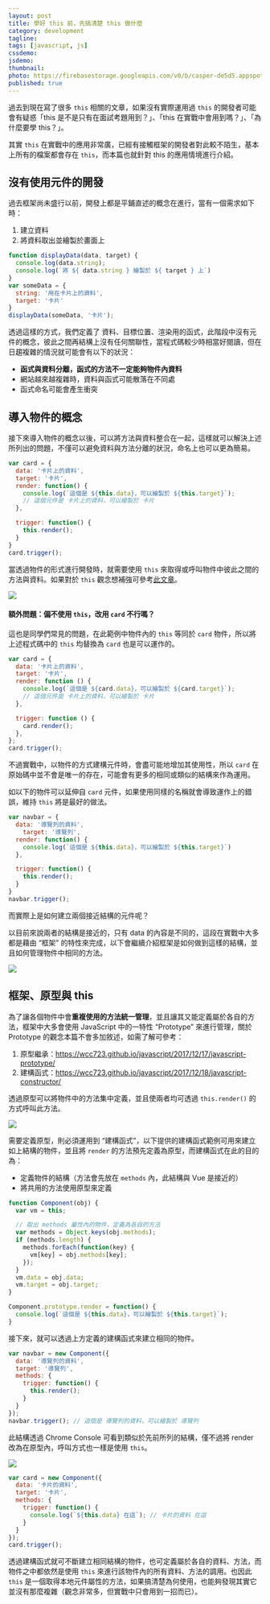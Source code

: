 ```yaml
---
layout: post
title: 學好 this 前，先搞清楚 this 做什麼
category: development
tagline:
tags: [javascript, js]
cssdemo:
jsdemo:
thumbnail:
photo: https://firebasestorage.googleapis.com/v0/b/casper-de5d5.appspot.com/o/images%2Fblog%2Firon2020_12.jpg?alt=media&token=895d35d7-354b-4a38-b1c5-c0c99248b367
published: true
---
```


過去到現在寫了很多 `this` 相關的文章，如果沒有實際運用過 `this` 的開發者可能會有疑惑「this 是不是只有在面試考題用到？」、「this 在實戰中會用到嗎？」、「為什麼要學 this？」。

其實 `this` 在實戰中的應用非常廣，已經有接觸框架的開發者對此較不陌生，基本上所有的檔案都會存在 `this`，而本篇也就針對 this 的應用情境進行介紹。

## 沒有使用元件的開發

過去框架尚未盛行以前，開發上都是平鋪直述的概念在進行，當有一個需求如下時：
1. 建立資料
2. 將資料取出並繪製於畫面上

```js
function displayData(data, target) {
  console.log(data.string);
  console.log(`將 ${ data.string } 繪製於 ${ target } 上`)
}
var someData = {
  string: '用在卡片上的資料',
  target: '卡片'
}
displayData(someData, '卡片');
```

透過這樣的方式，我們定義了 資料、目標位置、渲染用的函式，此階段中沒有元件的概念，彼此之間再結構上沒有任何關聯性，當程式碼較少時相當好閱讀，但在日趨複雜的情況就可能會有以下的狀況：
- **函式與資料分離，函式的方法不一定能夠物件內資料**
- 網站越來越複雜時，資料與函式可能散落在不同處
- 函式命名可能會產生衝突


## 導入物件的概念

接下來導入物件的概念以後，可以將方法與資料整合在一起，這樣就可以解決上述所列出的問題，不僅可以避免資料與方法分離的狀況，命名上也可以更為簡易。

```js
var card = {
  data: '卡片上的資料',
  target: '卡片',
  render: function() {
    console.log(`這個是 ${this.data}，可以繪製於 ${this.target}`);
    // 這個元件是 卡片上的資料，可以繪製於 卡片
  },

  trigger: function() {
    this.render();
  }
}
card.trigger();
```

當透過物件的形式進行開發時，就需要使用 `this` 來取得或呼叫物件中彼此之間的方法與資料。如果對於 `this` 觀念想補強可參考[此文章](https://wcc723.github.io/javascript/2019/03/18/JS-THIS/)。

![](https://firebasestorage.googleapis.com/v0/b/casper-de5d5.appspot.com/o/images%2Fblog%2FF8518C6B-85DE-4791-9320-4C883D7EAE71.png?alt=media&token=d2cbed40-01ca-4cd8-9f78-fc43eb7d0184)

#### 額外問題：偏不使用 `this`，改用 `card` 不行嗎？

這也是同學們常見的問題，在此範例中物件內的 `this` 等同於 `card` 物件，所以將上述程式碼中的 `this` 均替換為 `card` 也是可以運作的。

```js
var card = {
  data: '卡片上的資料',
  target: '卡片',
  render: function () {
    console.log(`這個是 ${card.data}，可以繪製於 ${card.target}`);
    // 這個元件是 卡片上的資料，可以繪製於 卡片
  },

  trigger: function () {
    card.render();
  },
};
card.trigger();
```

不過實戰中，以物件的方式建構元件時，會盡可能地增加其使用性，所以 `card` 在原始碼中並不會是唯一的存在，可能會有更多的相同或類似的結構來作為運用。

如以下的物件可以延伸自 `card` 元件，如果使用同樣的名稱就會導致運作上的錯誤，維持 `this` 將是最好的做法。 

```js
var navbar = {
  data: '導覽列的資料',
	target: '導覽列',
  render: function() {
    console.log(`這個是 ${this.data}，可以繪製於 ${this.target}`)
  },

  trigger: function() {
    this.render();
  }
}
navbar.trigger();
```

而實際上是如何建立兩個接近結構的元件呢？

以目前來說兩者的結構是接近的，只有 data 的內容是不同的，這段在實戰中大多都是藉由 “框架” 的特性來完成，以下會繼續介紹框架是如何做到這樣的結構，並且如何管理物件中相同的方法。

![](https://firebasestorage.googleapis.com/v0/b/casper-de5d5.appspot.com/o/images%2Fblog%2FBD7E171A-28D5-4FE8-9DF9-49D505720E5B.png?alt=media&token=e142dd22-884b-4695-89cc-ee1523f46da6)

## 框架、原型與 this

為了讓各個物件中會**重複使用的方法統一管理**，並且讓其又能定義屬於各自的方法，框架中大多會使用 JavaScript 中的一特性 “Prototype” 來進行管理，關於 Prototype 的觀念本篇不會多加敘述，如需了解可參考：

1. 原型繼承：https://wcc723.github.io/javascript/2017/12/17/javascript-prototype/
2. 建構函式：https://wcc723.github.io/javascript/2017/12/18/javascript-constructor/

透過原型可以將物件中的方法集中定義，並且使兩者均可透過 `this.render()` 的方式呼叫此方法。

![](https://firebasestorage.googleapis.com/v0/b/casper-de5d5.appspot.com/o/images%2Fblog%2FB5EDA819-AB6C-40A0-ACB1-647FD8F61137.png?alt=media&token=eca14715-2ab8-4ac8-935e-cf6af0019e70)

需要定義原型，則必須運用到 “建構函式”，以下提供的建構函式範例可用來建立如上結構的物件，並且將 `render` 的方法預先定義為原型，而建構函式在此的目的為：
- 定義物件的結構（方法會先放在 `methods` 內，此結構與 Vue 是接近的）
- 將共用的方法使用原型來定義

```js
function Component(obj) {
  var vm = this;

  // 取出 methods 屬性內的物件，定義為各自的方法
  var methods = Object.keys(obj.methods);
  if (methods.length) {
    methods.forEach(function(key) {
      vm[key] = obj.methods[key];
    });
  }
  vm.data = obj.data;
  vm.target = obj.target;
}

Component.prototype.render = function() {
  console.log(`這個是 ${this.data}，可以繪製於 ${this.target}`);
}
```


接下來，就可以透過上方定義的建構函式來建立相同的物件。
```js
var navbar = new Component({
  data: '導覽列的資料',
  target: '導覽列',
  methods: {
    trigger: function() {
      this.render();
    }
  }
});
navbar.trigger(); // 這個是 導覽列的資料，可以繪製於 導覽列
```

此結構透過 Chrome Console 可看到類似於先前所列的結構，僅不過將 render 改為在原型內，呼叫方式也一樣是使用 `this`。

![](https://firebasestorage.googleapis.com/v0/b/casper-de5d5.appspot.com/o/images%2Fblog%2F%E8%B2%BC%E4%B8%8A%E7%9A%84%E5%BD%B1%E5%83%8F_2020_9_19_%E4%B8%8B%E5%8D%882_24.png?alt=media&token=cad254e9-dfe1-4f40-8a31-ae0fdbe4e287)

```js
var card = new Component({
  data: '卡片的資料',
  target: '卡片',
  methods: {
    trigger: function() {
      console.log(`${this.data} 在這`); // 卡片的資料 在這
    }
  }
});
card.trigger();
```

透過建構函式就可不斷建立相同結構的物件，也可定義屬於各自的資料、方法，而物件之中都依然是使用 `this` 來進行該物件內的所有資料、方法的調用。也因此 `this` 是一個取得本地元件屬性的方法，如果搞清楚為何使用，也能夠發現其實它並沒有那麼複雜（觀念非常多，但實戰中只會用到一招而已）。